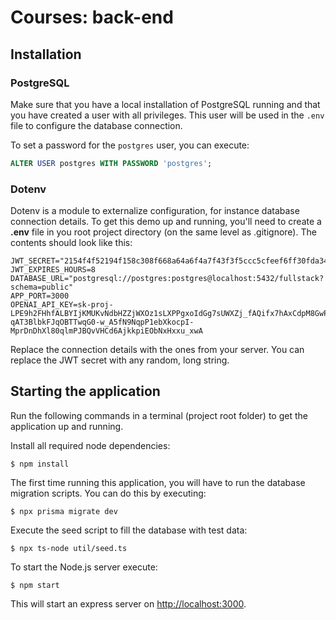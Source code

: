 # Courses: back-end

## Installation

### PostgreSQL

Make sure that you have a local installation of PostgreSQL running and that you have created a user with all privileges. This user will be used in the `.env` file to configure the database connection.

To set a password for the `postgres` user, you can execute:

```sql
ALTER USER postgres WITH PASSWORD 'postgres';
```

### Dotenv

Dotenv is a module to externalize configuration, for instance database connection details.
To get this demo up and running, you'll need to create a **.env** file in you root project directory (on the same level as .gitignore). The contents should look like this:

```properties
JWT_SECRET="2154f4f52194f158c308f668a64a6f4a7f43f3f5ccc5cfeef6ff30fda34fa82"  
JWT_EXPIRES_HOURS=8
DATABASE_URL="postgresql://postgres:postgres@localhost:5432/fullstack?schema=public"
APP_PORT=3000
OPENAI_API_KEY=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
```

Replace the connection details with the ones from your server.
You can replace the JWT secret with any random, long string.


## Starting the application

Run the following commands in a terminal (project root folder) to get the application up and running.

Install all required node dependencies:

```console
$ npm install
```

The first time running this application, you will have to run the database migration scripts. You can do this by executing:

```console
$ npx prisma migrate dev
```


Execute the seed script to fill the database with test data:

```console
$ npx ts-node util/seed.ts
```

To start the Node.js server execute:

```console
$ npm start
```

This will start an express server on <http://localhost:3000>.
